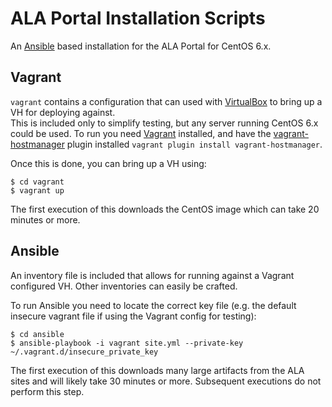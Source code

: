 # ALA Portal Installation Scripts
An [Ansible](http://www.ansible.com/) based installation for the ALA Portal for CentOS 6.x.

## Vagrant
`vagrant` contains a configuration that can used with [VirtualBox](https://www.virtualbox.org/) to bring up a VH for deploying against.  
This is included only to simplify testing, but any server running CentOS 6.x could be used.  To run you need [Vagrant](http://www.vagrantup.com/)
installed, and have the [vagrant-hostmanager](https://github.com/smdahlen/vagrant-hostmanager) plugin installed `vagrant plugin install vagrant-hostmanager`.

Once this is done, you can bring up a VH using:
```
$ cd vagrant
$ vagrant up
```

The first execution of this downloads the CentOS image which can take 20 minutes or more. 

## Ansible

An inventory file is included that allows for running against a Vagrant configured VH.  Other inventories can easily be crafted.  

To run Ansible you need to locate the correct key file (e.g. the default insecure vagrant file if using the Vagrant config for testing):

```
$ cd ansible
$ ansible-playbook -i vagrant site.yml --private-key ~/.vagrant.d/insecure_private_key
```

The first execution of this downloads many large artifacts from the ALA sites and will likely take 30 minutes or more.  Subsequent executions do not perform this step.